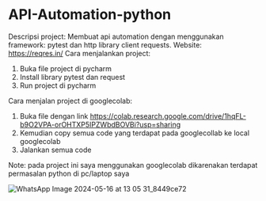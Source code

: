 # API-Automation-python

Descripsi project:
Membuat api automation dengan menggunakan framework: pytest dan http library client requests.
Website: https://reqres.in/
Cara menjalankan project:
1. Buka file project di pycharm
2. Install library pytest dan request
3. Run project di pycharm

Cara menjalan project di  googlecolab:
1. Buka file dengan link https://colab.research.google.com/drive/1hqFL-b9O2VPA-orOHTXP5IPZWbdBOVBi?usp=sharing
2. Kemudian copy semua code yang terdapat pada googlecollab ke local googlecolab
3. Jalankan semua code 

Note: pada project ini saya menggunakan googlecolab dikarenakan terdapat permasalan python di pc/laptop saya


![WhatsApp Image 2024-05-16 at 13 05 31_8449ce72](https://github.com/SidarthaWijaya/API-Automation-python/assets/66309126/f21cecb3-f706-45b0-b36d-cfbf5b7e4c13)
